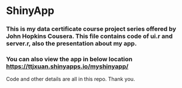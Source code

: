 # ShinyApp

### This is my data certificate course project series offered by John Hopkins Cousera. This file contains code of ui.r and server.r, also the presentation about my app.

### You can also view the app in below location https://ttjxuan.shinyapps.io/myshinyapp/

Code and other details are all in this repo. Thank you.
